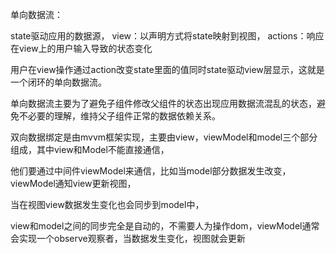 

单向数据流：

state驱动应用的数据源，
view：以声明方式将state映射到视图，
actions：响应在view上的用户输入导致的状态变化

用户在view操作通过action改变state里面的值同时state驱动view层显示，这就是一个闭环的单向数据流。

单向数据流主要为了避免子组件修改父组件的状态出现应用数据流混乱的状态，避免不必要的理解，维持父子组件正常的数据依赖关系。

双向数据绑定是由mvvm框架实现，主要由view，viewModel和model三个部分组成，其中view和Model不能直接通信，

他们要通过中间件viewModel来通信，比如当model部分数据发生改变，viewModel通知view更新视图，

当在视图view数据发生变化也会同步到model中，

view和model之间的同步完全是自动的，不需要人为操作dom，viewModel通常会实现一个observe观察者，当数据发生变化，视图就会更新

